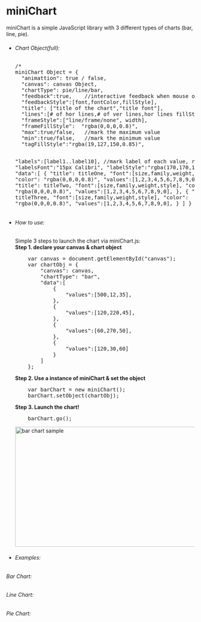# miniChart
miniChart is a simple JavaScript library with 3 different types of charts (bar, line, pie).

<ul>
<li><h6>Chart Object(full):</h6></li>
<pre>
/*
miniChart Object = {
  "animattion": true / false,
  "canvas": canvas Object,
  "chartType": pie/line/bar,
  "feedback":true,    //interactive feedback when mouse on
  "feedbackStyle":[font,fontColor,fillStyle],
  "title": ["title of the chart","title font"],
  "lines":[# of hor lines,# of ver lines,hor lines fillStyle,ver lines fillStyle,draw hor line, draw ver line],
  "frameStyle":["line/frame/none", width],
  "frameFillStyle":  "rgba(0,0,0,0.8)",
  "max":true/false,   //mark the maximum value
  "min":true/false,   //mark the minimum value
  "tagFillStyle":"rgba(19,127,150,0.85)",

  "labels":[label1..label10], //mark label of each value, respectively
  "labelsFont":"15px Calibri",
  "labelStyle":"rgba(170,170,170,0.8)",
  "data":[
		{ "title": titleOne,
		  "font":[size,family,weight,style],
			"color": "rgba(0,0,0,0.8)",
			"values":[1,2,3,4,5,6,7,8,9,0];
		},
		{ "title": titleTwo,
		  "font":[size,family,weight,style],
			"color": "rgba(0,0,0,0.8)",
			"values":[1,2,3,4,5,6,7,8,9,0],
		},
		{ "title": titleThree,
		  "font":[size,family,weight,style],
			"color": "rgba(0,0,0,0.8)",
			"values":[1,2,3,4,5,6,7,8,9,0],
		}
  ]
}
*/
</pre>

<li><h6>How to use:</h6></li>
Simple 3 steps to launch the chart via miniChart.js:<br/>
<b>Step 1. declare your canvas & chart object</b>
<pre>
	var canvas = document.getElementById("canvas");
	var chartObj = {
		"canvas": canvas,
		"chartType": "bar",
		"data":[
			{
				"values":[500,12,35],
			},
			{
				"values":[120,220,45],
			},
			{
				"values":[60,270,50],
			},
			{
				"values":[120,30,60]
			}
		]
	};
</pre>

<b>Step 2. Use a instance of miniChart & set the object</b>
<pre>
	var barChart = new miniChart();
	barChart.setObject(chartObj);
</pre>

<b>Step 3. Launch the chart!</b>
<pre>
	barChart.go();
</pre>
<img src="http://hhao.hostei.com/doc/files/CDN/miniChartSample.jpg" alt = "bar chart sample" width="560px" height="320"/>

<li><h6>Examples:</h6></li>

</ul>
<h6>Bar Chart:</h6>

<h6>Line Chart:</h6>

<h6>Pie Chart:</h6>
